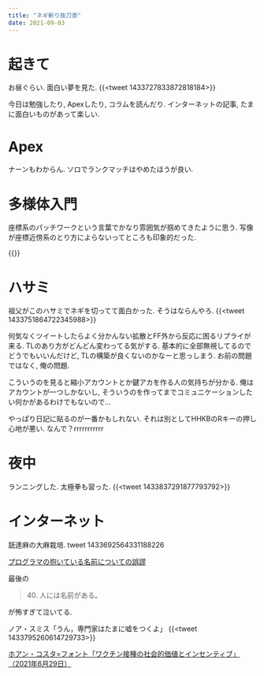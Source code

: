 ```yaml
---
title: "ネギ斬り抜刀斎"
date: 2021-09-03
---
```


# 起きて
お昼ぐらい. 面白い夢を見た.
{{<tweet 1433727833872818184>}}

今日は勉強したり, Apexしたり, コラムを読んだり. インターネットの記事, たまに面白いものがあって楽しい.
# Apex
ナーンもわからん. ソロでランクマッチはやめたほうが良い.

# 多様体入門
座標系のパッチワークという言葉でかなり雰囲気が掴めてきたように思う. 写像が座標近傍系のとり方によらないってところも印象的だった.

{{<youtube kDUXWkwAMhI>}}

# ハサミ
祖父がこのハサミでネギを切ってて面白かった. そうはならんやろ.
{{<tweet 1433751864722345988>}}

何気なくツイートしたらよく分かんない拡散とFF外から反応に困るリプライが来る. TLのあり方がどんどん変わってる気がする. 基本的に全部無視してるのでどうでもいいんだけど, TLの構築が良くないのかなーと思っしまう. お前の問題ではなく, 俺の問題.

こういうのを見ると縮小アカウントとか鍵アカを作る人の気持ちが分かる. 俺はアカウントが一つしかないし, そういうのを作ってまでコミュニケーションしたい何かがあるわけでもないので...

やっぱり日記に貼るのが一番かもしれない. それは別としてHHKBのRキーの押し心地が悪い. なんで？rrrrrrrrrrr

# 夜中
ランニングした. 太極拳も習った.
{{<tweet 1433837291877793792>}}
# インターネット
舐達麻の大麻栽培.
tweet 1433692564331188226

[プログラマの抱いている名前についての誤謬](http://emptypage.jp/translations/kalzumeus/falsehoods-programmers-believe-about-names.html)

最後の
> 40. 人には名前がある。

が怖すぎて泣いてる.


ノア・スミス「うん，専門家はたまに嘘をつくよ」
{{<tweet 1433795260614729733>}}

[ホアン・コスタ=フォント「ワクチン接種の社会的価値とインセンティブ」（2021年6月29日）](https://econ101.jp/%e3%83%9b%e3%82%a2%e3%83%b3%e3%83%bb%e3%82%b3%e3%82%b9%e3%82%bf%e3%83%95%e3%82%a9%e3%83%b3%e3%83%88%e3%80%8c%e3%83%af%e3%82%af%e3%83%81%e3%83%b3%e6%8e%a5%e7%a8%ae%e3%81%ae%e7%a4%be%e4%bc%9a%e7%9a%84/)